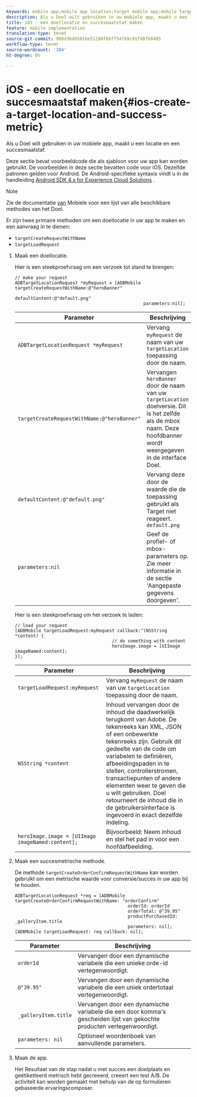 ```yaml
---
keywords: mobile app;mobile app location;target mobile app;mobile target locations;mobile app success metrics
description: Als u Doel wilt gebruiken in uw mobiele app, maakt u een locatie en een succesmaatstaf.
title: iOS - een doellocatie en succesmaatstaf maken
feature: mobile implementation
translation-type: tm+mt
source-git-commit: 968d36d65016e51290f6bf754f69c91fd8f68405
workflow-type: tm+mt
source-wordcount: '384'
ht-degree: 0%

---
```



# iOS - een doellocatie en succesmaatstaf maken{#ios-create-a-target-location-and-success-metric}

Als u Doel wilt gebruiken in uw mobiele app, maakt u een locatie en een succesmaatstaf.

Deze sectie bevat voorbeeldcode die als sjabloon voor uw app kan worden gebruikt. De voorbeelden in deze sectie bevatten code voor iOS. Dezelfde patronen gelden voor Android. De Android-specifieke syntaxis vindt u in de handleiding [Android SDK 4.x for Experience Cloud Solutions](https://experienceleague.adobe.com/docs/mobile-services/android/target-android/target-main.html) .

>[!NOTE]
>
>Zie de documentatie [van](https://experienceleague.adobe.com/docs/mobile-services/ios/target-ios/c-target-methods.html) Mobiele voor een lijst van alle beschikbare methodes van het Doel.

Er zijn twee primaire methoden om een doellocatie in uw app te maken en een aanvraag in te dienen:

* `targetCreateRequestWithName`
* `targetLoadRequest`

1. Maak een doellocatie.

   Hier is een steekproefvraag om een verzoek tot stand te brengen:

   ```
   // make your request 
   ADBTargetLocationRequest *myRequest = [ADBMobile targetCreateRequestWithName:@"heroBanner" 
                                                    defaultContent:@"default.png" 
                                                    parameters:nil];
   ```

   | Parameter | Beschrijving |
   |---|---|
   | `ADBTargetLocationRequest *myRequest` | Vervang `myRequest` de naam van uw `targetLocation` toepassing door de naam. |
   | `targetCreateRequestWithName:@"heroBanner"` | Vervangen `heroBanner` door de naam van uw `targetLocation` doelversie. Dit is het zelfde als de mbox naam. Deze hoofdbanner wordt weergegeven in de interface Doel. |
   | `defaultContent:@"default.png"` | Vervang deze door de waarde die de toepassing gebruikt als Target niet reageert. `default.png` |
   | `parameters:nil` | Geef de profiel- of mbox-parameters op. Zie meer informatie in de sectie &#39;Aangepaste gegevens doorgeven&#39;. |

   Hier is een steekproefvraag om het verzoek te laden:

   ```
   // load your request 
   [ADBMobile targetLoadRequest:myRequest callback:^(NSString *content) { 
                                        // do something with content 
                                        heroImage.image = [UIImage imageNamed:content]; 
   }];
   ```

   | Parameter | Beschrijving |
   |---|---|
   | `targetLoadRequest:myRequest` | Vervang `myRequest` de naam van uw `targetLocation` toepassing door de naam. |
   | `NSString *content` | Inhoud vervangen door de inhoud die daadwerkelijk terugkomt van Adobe. De tekenreeks kan XML, JSON of een onbewerkte tekenreeks zijn. Gebruik dit gedeelte van de code om variabelen te definiëren, afbeeldingspaden in te stellen, controllerstromen, transactiepunten of andere elementen weer te geven die u wilt gebruiken. Doel retourneert de inhoud die in de gebruikersinterface is ingevoerd in exact dezelfde indeling. |
   | `heroImage.image = [UIImage imageNamed:content];` | Bijvoorbeeld: Neem inhoud en stel het pad in voor een hoofdafbeelding. |

1. Maak een succesmetrische methode.

   De methode `targetCreateOrderConfirmRequestWithName` kan worden gebruikt om een metrische waarde voor conversie/succes in uw app bij te houden.

   ```
   ADBTargetLocationRequest *req = [ADBMobile targetCreateOrderConfirmRequestWithName: "orderConfirm" 
                                              orderId: orderId 
                                              orderTotal: @"39.95" 
                                              productPurchasedId: _galleryItem.title 
                                              parameters: nil]; 
   [ADBMobile targetLoadRequest: req callback: nil];
   ```

   | Parameter | Beschrijving |
   |---|---|
   | `orderId` | Vervangen door een dynamische variabele die een unieke orde-id vertegenwoordigt. |
   | `@"39.95"` | Vervangen door een dynamische variabele die een uniek ordertotaal vertegenwoordigt. |
   | `_galleryItem.title` | Vervangen door een dynamische variabele die een door komma&#39;s gescheiden lijst van gekochte producten vertegenwoordigt. |
   | `parameters: nil` | Optioneel woordenboek van aanvullende parameters. |

1. Maak de app.

   Het Resultaat van de stap nadat u met succes een doelplaats en geëtiketteerd metrisch hebt gecreeerd, creeert een test A/B. De activiteit kan worden gemaakt met behulp van de op formulieren gebaseerde ervaringscomposer.
